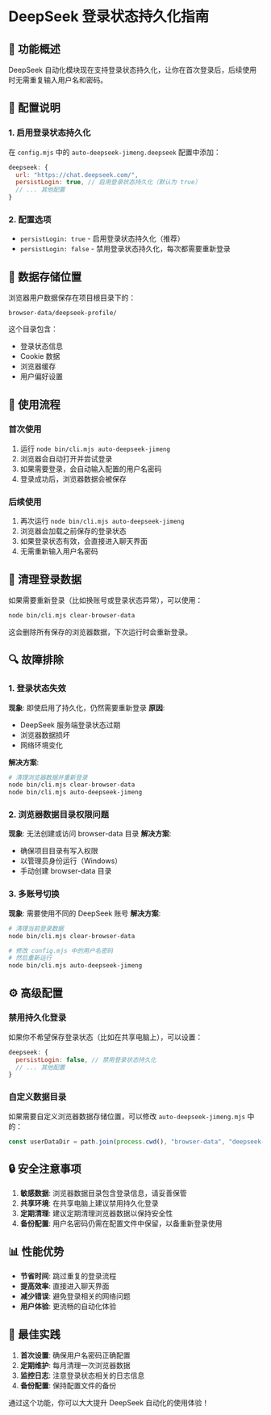 # DeepSeek 登录状态持久化指南

## 🎯 功能概述

DeepSeek 自动化模块现在支持登录状态持久化，让你在首次登录后，后续使用时无需重复输入用户名和密码。

## 🔧 配置说明

### 1. 启用登录状态持久化

在 `config.mjs` 中的 `auto-deepseek-jimeng.deepseek` 配置中添加：

```javascript
deepseek: {
  url: "https://chat.deepseek.com/",
  persistLogin: true, // 启用登录状态持久化（默认为 true）
  // ... 其他配置
}
```

### 2. 配置选项

- `persistLogin: true` - 启用登录状态持久化（推荐）
- `persistLogin: false` - 禁用登录状态持久化，每次都需要重新登录

## 📁 数据存储位置

浏览器用户数据保存在项目根目录下的：
```
browser-data/deepseek-profile/
```

这个目录包含：
- 登录状态信息
- Cookie 数据
- 浏览器缓存
- 用户偏好设置

## 🚀 使用流程

### 首次使用
1. 运行 `node bin/cli.mjs auto-deepseek-jimeng`
2. 浏览器会自动打开并尝试登录
3. 如果需要登录，会自动输入配置的用户名密码
4. 登录成功后，浏览器数据会被保存

### 后续使用
1. 再次运行 `node bin/cli.mjs auto-deepseek-jimeng`
2. 浏览器会加载之前保存的登录状态
3. 如果登录状态有效，会直接进入聊天界面
4. 无需重新输入用户名密码

## 🧹 清理登录数据

如果需要重新登录（比如换账号或登录状态异常），可以使用：

```bash
node bin/cli.mjs clear-browser-data
```

这会删除所有保存的浏览器数据，下次运行时会重新登录。

## 🔍 故障排除

### 1. 登录状态失效
**现象**: 即使启用了持久化，仍然需要重新登录
**原因**: 
- DeepSeek 服务端登录状态过期
- 浏览器数据损坏
- 网络环境变化

**解决方案**:
```bash
# 清理浏览器数据并重新登录
node bin/cli.mjs clear-browser-data
node bin/cli.mjs auto-deepseek-jimeng
```

### 2. 浏览器数据目录权限问题
**现象**: 无法创建或访问 browser-data 目录
**解决方案**:
- 确保项目目录有写入权限
- 以管理员身份运行（Windows）
- 手动创建 browser-data 目录

### 3. 多账号切换
**现象**: 需要使用不同的 DeepSeek 账号
**解决方案**:
```bash
# 清理当前登录数据
node bin/cli.mjs clear-browser-data

# 修改 config.mjs 中的用户名密码
# 然后重新运行
node bin/cli.mjs auto-deepseek-jimeng
```

## ⚙️ 高级配置

### 禁用持久化登录
如果你不希望保存登录状态（比如在共享电脑上），可以设置：

```javascript
deepseek: {
  persistLogin: false, // 禁用登录状态持久化
  // ... 其他配置
}
```

### 自定义数据目录
如果需要自定义浏览器数据存储位置，可以修改 `auto-deepseek-jimeng.mjs` 中的：

```javascript
const userDataDir = path.join(process.cwd(), "browser-data", "deepseek-profile");
```

## 🔒 安全注意事项

1. **敏感数据**: 浏览器数据目录包含登录信息，请妥善保管
2. **共享环境**: 在共享电脑上建议禁用持久化登录
3. **定期清理**: 建议定期清理浏览器数据以保持安全性
4. **备份配置**: 用户名密码仍需在配置文件中保留，以备重新登录使用

## 📊 性能优势

- **节省时间**: 跳过重复的登录流程
- **提高效率**: 直接进入聊天界面
- **减少错误**: 避免登录相关的网络问题
- **用户体验**: 更流畅的自动化体验

## 🎯 最佳实践

1. **首次设置**: 确保用户名密码正确配置
2. **定期维护**: 每月清理一次浏览器数据
3. **监控日志**: 注意登录状态相关的日志信息
4. **备份配置**: 保持配置文件的备份

通过这个功能，你可以大大提升 DeepSeek 自动化的使用体验！
